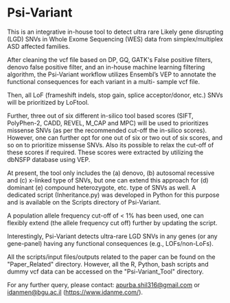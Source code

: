 # Psi-Variant
This is an integrative in-house tool to detect ultra rare Likely gene disrupting (LGD) SNVs in Whole Exome Sequencing (WES) data from simplex/multiplex ASD affected families. 

After cleaning the vcf file based on DP, GQ, GATK's False positive filters, denovo false positive filter, and an in-house machine learning filtering algorithm, the Psi-Variant workflow utilizes Ensembl’s VEP to annotate the functional consequences for each variant in a multi- sample vcf file. 

Then, all LoF (frameshift indels, stop gain, splice acceptor/donor, etc.) SNVs will be prioritized by LoFtool. 

Further, three out of six different in-silico tool based scores (SIFT, PolyPhen-2, CADD, REVEL, M_CAP and MPC) will be used to prioritizes missense SNVs (as per the recommended cut-off the in-silico scores). However, one can further opt for one out of six or two out of six scores, and so on to prioritize missense SNVs. Also its possible to relax the cut-off of these scores if required. These scores were extracted by utilizing the dbNSFP database using VEP. 

At present, the tool only includes the (a) denovo, (b) autosomal recessive and (c) x-linked type of SNVs, but one can extend this approach for (d) dominant (e) compound heterozygote, etc. type of SNVs as well. A dedicated script (Inheritance.py) was developed in Python for this purpose and is available on the Scripts directory of Psi-Variant.

A population allele frequency cut-off of < 1% has been used, one can flexibly extend (the allele frequency cut off) further by updating the script.  

Interestingly, Psi-Variant detects ultra-rare LGD SNVs in any genes (or any gene-panel) having any functional consequences (e.g., LOFs/non-LoFs). 

All the scripts/input files/outputs related to the paper can be found on the "Paper_Related" directory. However, all the R, Python, bash scripts and dummy vcf data can be accessed on the "Psi-Variant_Tool" directory.

For any further query, please contact: apurba.shil316@gmail.com or idanmen@bgu.ac.il (https://www.idanme.com/).


